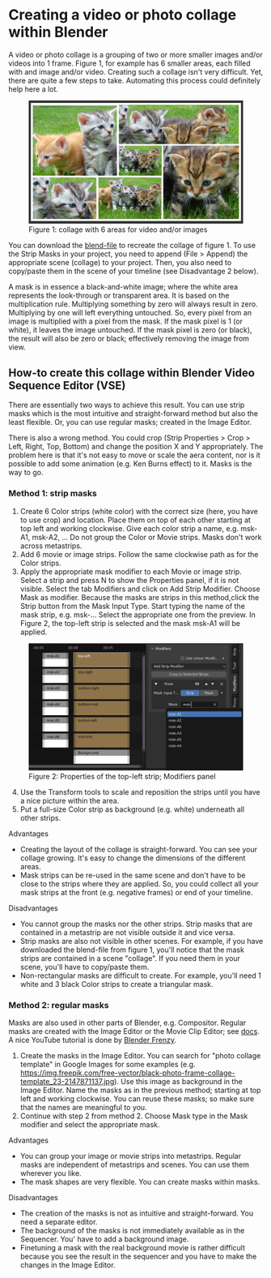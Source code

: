 # Creating a video or photo collage within Blender

A video or photo collage is a grouping of two or more smaller images and/or videos into 1 frame. Figure 1, for example has 6 smaller areas, each filled with and image and/or video. Creating such a collage isn't very difficult. Yet, there are quite a few steps to take. Automating this process could definitely help here a lot.

<figure>
  <img src="photo-collage.png" alt="Example of collage"/>
  <figcaption>Figure 1: collage with 6 areas for video and/or images</figcaption>
</figure>

You can download the [blend-file](collage.blend) to recreate the collage of figure 1. To use the Strip Masks in your project, you need to append (File > Append) the appropriate scene (collage) to your project. Then, you also need to copy/paste them in the scene of your timeline (see Disadvantage 2 below).

A mask is in essence a black-and-white image; where the white area represents the look-through or transparent area. It is based on the multiplication rule. Multiplying something by zero will always result in zero. Multiplying by one will left everything untouched. So, every pixel from an image is multiplied with a pixel from the mask. If the mask pixel is 1 (or white), it leaves the image untouched. If the mask pixel is zero (or black), the result will also be zero or black; effectively removing the image from view.

## How-to create this collage within Blender Video Sequence Editor (VSE)

There are essentially two ways to achieve this result. You can use strip masks which is the most intuitive and straight-forward method but also the least flexible. Or, you can use regular masks; created in the Image Editor.

There is also a wrong method. You could crop (Strip Properties > Crop > Left, Right, Top, Bottom) and change the position X and Y appropriately. The problem here is that it's not easy to move or scale the aera content, nor is it possible to add some animation (e.g. Ken Burns effect) to it. Masks is the way to go.


### Method 1: strip masks

1. Create 6 Color strips (white color) with the correct size (here, you have to use crop) and location. Place them on top of each other starting at top left and working clockwise. Give each color strip a name, e.g. msk-A1, msk-A2, ...  Do not group the Color or Movie strips. Masks don't work across metastrips.
2. Add 6 movie or image strips. Follow the same clockwise path as for the Color strips.
3. Apply the appropriate mask modifier to each Movie or image strip. Select a strip and press N to show the Properties panel, if it is not visible. Select the tab Modifiers and click on Add Strip Modifier. Choose Mask as modifier. Because the masks are strips in this method,click the Strip button from the Mask Input Type. Start typing the name of the mask strip, e.g. msk-... Select the appropriate one from the preview. In Figure 2, the top-left strip is selected and the mask msk-A1 will be applied.

<figure>
  <img src="Mask-modifier.png" alt="Modifiers Panel"/>
  <figcaption>Figure 2: Properties of the top-left strip; Modifiers panel</figcaption>
</figure>



4. Use the Transform tools to scale and reposition the strips until you have a nice picture within the area.
5. Put a full-size Color strip as background (e.g. white) underneath all other strips.

Advantages
* Creating the layout of the collage is straight-forward. You can see your collage growing. It's easy to change the dimensions of the different areas.
* Mask strips can be re-used in the same scene and don't have to be close to the strips where they are applied. So, you could collect all your mask strips at the front (e.g. negative frames) or end of your timeline.

Disadvantages
* You cannot group the masks nor the other strips. Strip masks that are contained in a metastrip are not visible outside it and vice versa.
* Strip masks are also not visible in other scenes. For example, if you have downloaded the blend-file from figure 1, you'll notice that the mask strips are contained in a scene "collage". If you need them in your scene, you'll have to copy/paste them.
* Non-rectangular masks are difficult to create. For example, you'll need 1 white and 3 black Color strips to create a triangular mask. 

### Method 2: regular masks

Masks are also used in other parts of Blender, e.g. Compositor. Regular masks are created with the Image Editor or the Movie Clip Editor; see [docs](https://docs.blender.org/manual/en/latest/movie_clip/masking/introduction.html). A nice YouTube tutorial is done by [Blender Frenzy](https://www.youtube.com/watch?v=ix8tmIdLRZg).

1. Create the masks in the Image Editor. You can search for "photo collage template" in Google Images for some examples (e.g. https://img.freepik.com/free-vector/black-photo-frame-collage-template_23-2147871137.jpg). Use this image as background in the Image Editor. Name the masks as in the previous method; starting at top left and working clockwise. You can reuse these masks; so make sure that the names are meaningful to you.
3. Continue with step 2 from method 2. Choose Mask type in the Mask modifier and select the appropriate mask.

Advantages
* You can group your image or movie strips into metastrips. Regular masks are independent of metastrips and scenes. You can use them wherever you like.
* The mask shapes are very flexible. You can create masks within masks.

Disadvantages
* The creation of the masks is not as intuitive and straight-forward. You need a separate editor.
* The background of the masks is not immediately available as in the Sequencer. You' have to add a background image.
* Finetuning a mask with the real background movie is rather difficult because you see the result in the sequencer and you have to make the changes in the Image Editor.


